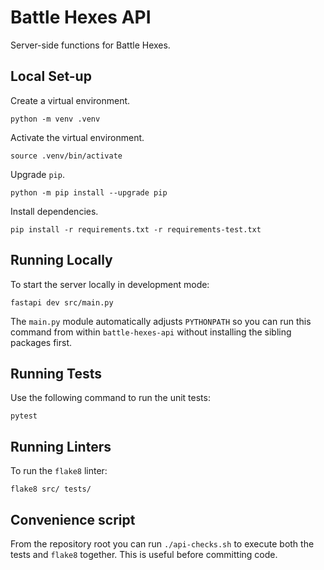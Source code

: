 # Battle Hexes API

Server-side functions for Battle Hexes.

## Local Set-up

Create a virtual environment.

    python -m venv .venv

Activate the virtual environment.

    source .venv/bin/activate

Upgrade `pip`.

    python -m pip install --upgrade pip

Install dependencies.

    pip install -r requirements.txt -r requirements-test.txt

## Running Locally

To start the server locally in development mode:

    fastapi dev src/main.py

The ``main.py`` module automatically adjusts ``PYTHONPATH`` so you can run this
command from within ``battle-hexes-api`` without installing the sibling
packages first.

## Running Tests

Use the following command to run the unit tests:

    pytest

## Running Linters

To run the `flake8` linter:

    flake8 src/ tests/

## Convenience script

From the repository root you can run `./api-checks.sh` to execute both the tests
and `flake8` together. This is useful before committing code.

